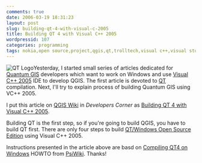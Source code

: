 ```yaml
---
comments: true
date: 2006-03-19 18:31:23
layout: post
slug: building-qt-4-with-visual-c-2005
title: Building QT 4 with Visual C++ 2005
wordpressid: 107
categories: programming
tags: nokia,open source,project,qgis,qt,trolltech,visual c++,visual studio,windows
---
```



![QT Logo](/images/logos/qt-logo.gif)Yesterday, I started small series of articles dedicated for [Quantum GIS](http://www.qgis.org) developers which want to work on Windows and use [Visual C++ 2005](http://msdn.microsoft.com/visualc/) IDE to develop QGIS. The first article is devoted to [QT](http://www.trolltech.com/products/qt/index.html) compilation. Next, I'll try to explain process of building Quantum GIS using VC++ 2005.







I put this article on [QGIS Wiki](http://wiki.qgis.org) in _Developers Corner_ as [Building QT 4 with Visual C++ 2005](http://wiki.qgis.org/qgiswiki/Building_QT_4_with_Visual_C%2B%2B_2005).






Building QT is the first step, so if you're going to build QGIS, you have to build QT first. There are only four steps to build [QT/Windows Open Source Edition](http://www.trolltech.com/download/opensource.html) using Visual C++ 2005.






Instructions presented in the article above are basd on [Compiling QT4 on Windows](http://psi-im.org/wiki/Compiling_Qt4_on_Windows) HOWTO from [PsiWiki](http://psi-im.org/wiki/). Thanks!

